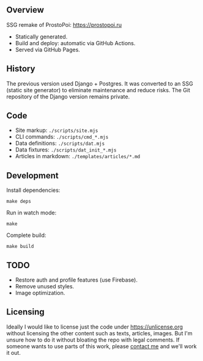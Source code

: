 ## Overview

SSG remake of ProstoPoi: https://prostopoi.ru

* Statically generated.
* Build and deploy: automatic via GitHub Actions.
* Served via GitHub Pages.

## History

The previous version used Django + Postgres. It was converted to an SSG (static site generator) to eliminate maintenance and reduce risks. The Git repository of the Django version remains private.

## Code

* Site markup: `./scripts/site.mjs`
* CLI commands: `./scripts/cmd_*.mjs`
* Data definitions: `./scripts/dat.mjs`
* Data fixtures: `./scripts/dat_init_*.mjs`
* Articles in markdown: `./templates/articles/*.md`

## Development

Install dependencies:

    make deps

Run in watch mode:

    make

Complete build:

    make build

## TODO

* Restore auth and profile features (use Firebase).
* Remove unused styles.
* Image optimization.

## Licensing

Ideally I would like to license just the code under https://unlicense.org without licensing the other content such as texts, articles, images. But I'm unsure how to do it without bloating the repo with legal comments. If someone wants to use parts of this work, please [contact me](https://mitranim.com#contacts) and we'll work it out.
